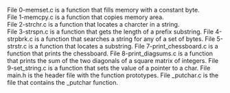 File 0-memset.c is a function that fills memory with a constant byte.\
File 1-memcpy.c is a function that copies memory area.\
File 2-strchr.c is a function that locates a charcter in a string.\
File 3-strspn.c is a function that gets the length of a prefix substring.
File 4-strpbrk.c is a function that searches a string for any of a set of bytes.
File 5-strstr.c is a function that locates a substring.
File 7-print_chessboard.c is a function that prints the chessboard.
File 8-print_diagsums.c is a function that prints the sum of the two diagonals of a square matrix of integers.
File 9-set_string.c is a function that sets the value of a pointer to a char.
File main.h is the header file with the function prototypes.
File _putchar.c is the file that contains the _putchar function.
